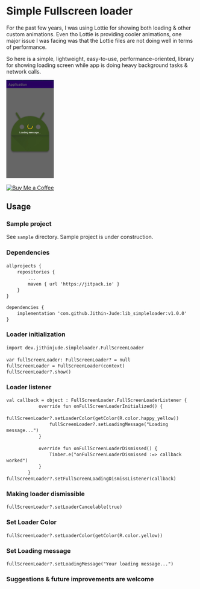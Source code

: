 # Simple Fullscreen loader
For the past few years, I was using Lottie for showing both loading & other custom animations. Even tho Lottie is providing cooler animations, one major issue I was facing was that the Lottie files are not doing well in terms of performance.

So here is a simple, lightweight, easy-to-use, performance-oriented, library for showing loading screen while app is doing heavy background tasks & network calls.

<img src="https://github.com/Jithin-Jude/lib_simpleloader/blob/feb5ea9ac1323fac14093e8287c88e7a6dda7615/images/loader_with_message_screenshot.jpg" width=25% height=25%>

[![Buy Me a Coffee](https://img.shields.io/static/v1?label=Buy%20Me%20a%20Coffee&message=Donate&color=FF813F&logo=buy-me-a-coffee&logoColor=white&labelColor=FF813F)](https://www.buymeacoffee.com/jithinjude1997)

## Usage

### Sample project
See `sample` directory. Sample project is under construction.

### Dependencies
```
allprojects {
	repositories {
		...
		maven { url 'https://jitpack.io' }
	}
}
```

```
dependencies {
	implementation 'com.github.Jithin-Jude:lib_simpleloader:v1.0.0'
}
```

### Loader initialization
```
import dev.jithinjude.simpleloader.FullScreenLoader

var fullScreenLoader: FullScreenLoader? = null
fullScreenLoader = FullScreenLoader(context)
fullScreenLoader?.show()
```

### Loader listener
```
val callback = object : FullScreenLoader.FullScreenLoaderListener {
            override fun onFullScreenLoaderInitialized() {
                fullScreenLoader?.setLoaderColor(getColor(R.color.happy_yellow))
                fullScreenLoader?.setLoadingMessage("Loading message...")
            }

            override fun onFullScreenLoaderDismissed() {
                Timber.e("onFulScreenLoaderDismissed :=> callback worked")
            }
        }
fullScreenLoader?.setFullScreenLoadingDismissListener(callback)
```

### Making loader dismissible
```
fullScreenLoader?.setLoaderCancelable(true)
```

### Set Loader Color
```
fullScreenLoader?.setLoaderColor(getColor(R.color.yellow))
```

### Set Loading message
```
fullScreenLoader?.setLoadingMessage("Your loading message...")
```

### Suggestions & future improvements are welcome
